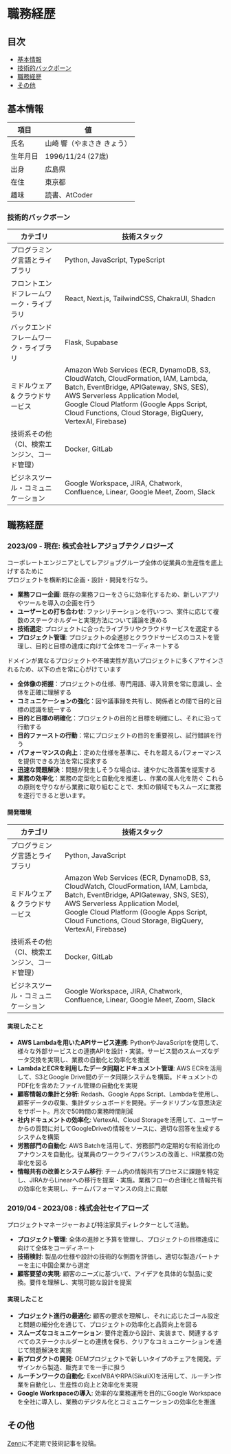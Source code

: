 # 職務経歴

## 目次
- [基本情報](#基本情報)
- [技術的バックボーン](#技術的バックボーン)
- [職務経歴](#職務経歴)
- [その他](#その他)

## 基本情報
|項目	|値|
|-----|------|
|氏名|	山崎 響（やまさき きょう）|
|生年月日|	1996/11/24 (27歳)|
|出身|広島県|
|在住|	東京都|
|趣味|	読書、AtCoder|

### 技術的バックボーン
| カテゴリ                       | 技術スタック                                                                                                                |
|------------------------------|---------------------------------------------------------------------------------------------------------------------------|
| プログラミング言語とライブラリ            | Python, JavaScript, TypeScript                                                                                     |
| フロントエンドフレームワーク・ライブラリ  | React, Next.js, TailwindCSS, ChakraUI, Shadcn                                                                            |
| バックエンドフレームワーク・ライブラリ    | Flask, Supabase                                                                                                   |
| ミドルウェア & クラウドサービス       | Amazon Web Services (ECR, DynamoDB, S3, CloudWatch, CloudFormation, IAM, Lambda, Batch, EventBridge, APIGateway, SNS, SES), AWS Serverless Application Model,<br>Google Cloud Platform (Google Apps Script, Cloud Functions, Cloud Storage, BigQuery, VertexAI, Firebase) |
| 技術系その他（CI、検索エンジン、コード管理） | Docker, GitLab                                                                                                   |
| ビジネスツール・コミュニケーション       | Google Workspace, JIRA, Chatwork, Confluence, Linear, Google Meet, Zoom, Slack                           |

## 職務経歴

### 2023/09 - 現在: 株式会社レアジョブテクノロジーズ
コーポレートエンジニアとしてレアジョブグループ全体の従業員の生産性を底上げするために<br>
プロジェクトを横断的に企画・設計・開発を行なう。
- **業務フロー企画**: 既存の業務フローをさらに効率化するため、新しいアプリやツールを導入の企画を行う
- **ユーザーとの打ち合わせ**: ファシリテーションを行いつつ、案件に応じて複数のステークホルダーと実現方法について議論を進める
- **技術選定**: プロジェクトに合ったライブラリやクラウドサービスを選定する
- **プロジェクト管理**: プロジェクトの全進捗とクラウドサービスのコストを管理し、目的と目標の達成に向けて全体をコーディネートする

ドメインが異なるプロジェクトや不確実性が高いプロジェクトに多くアサインされるため、以下の点を常に心がけています
- **全体像の把握**：プロジェクトの仕様、専門用語、導入背景を常に意識し、全体を正確に理解する
- **コミュニケーションの強化**：図や議事録を共有し、関係者との間で目的と目標の認識を統一する
- **目的と目標の明確化**：プロジェクトの目的と目標を明確にし、それに沿って行動する
- **目的ファーストの行動**：常にプロジェクトの目的を重要視し、試行錯誤を行う
- **パフォーマンスの向上**：定めた仕様を基準に、それを超えるパフォーマンスを提供できる方法を常に探求する
- **迅速な問題解決**：問題が発生しそうな場合は、速やかに改善策を提案する
- **業務の効率化**：業務の定型化と自動化を推進し、作業の属人化を防ぐ
これらの原則を守りながら業務に取り組むことで、未知の領域でもスムーズに業務を遂行できると思います。

#### 開発環境
| カテゴリ                       | 技術スタック                                                                                                                |
|------------------------------|---------------------------------------------------------------------------------------------------------------------------|
| プログラミング言語とライブラリ            | Python, JavaScript                                                                                     |
| ミドルウェア & クラウドサービス       | Amazon Web Services (ECR, DynamoDB, S3, CloudWatch, CloudFormation, IAM, Lambda, Batch, EventBridge, APIGateway, SNS, SES), AWS Serverless Application Model,<br>Google Cloud Platform (Google Apps Script, Cloud Functions, Cloud Storage, BigQuery, VertexAI, Firebase) |
| 技術系その他（CI、検索エンジン、コード管理） | Docker, GitLab                                                                                                   |
| ビジネスツール・コミュニケーション       | Google Workspace, JIRA, Chatwork, Confluence, Linear, Google Meet, Zoom, Slack                           |

#### 実現したこと
- **AWS Lambdaを用いたAPIサービス連携**: PythonやJavaScriptを使用して、様々な外部サービスとの連携APIを設計・実装。サービス間のスムーズなデータ交換を実現し、業務の自動化と効率化を推進
- **LambdaとECRを利用したデータ同期とドキュメント管理**: AWS ECRを活用して、S3とGoogle Drive間のデータ同期システムを構築。ドキュメントのPDF化を含めたファイル管理の自動化を実現
- **顧客情報の集計と分析**: Redash、Google Apps Script、Lambdaを使用し、顧客データの収集、集計ダッシュボードを開発。データドリブンな意思決定をサポート。月次で50時間の業務時間削減
- **社内ドキュメントの効率化**: VertexAI、Cloud Storageを活用して、ユーザーからの質問に対してGoogleDriveの情報をソースに、適切な回答を生成するシステムを構築
- **労務部門の自動化**: AWS Batchを活用して、労務部門の定期的な有給消化のアナウンスを自動化。従業員のワークライフバランスの改善と、HR業務の効率化を図る
- **情報共有の改善とシステム移行**: チーム内の情報共有プロセスに課題を特定し、JIRAからLinearへの移行を提案・実施。業務フローの合理化と情報共有の効率化を実現し、チームパフォーマンスの向上に貢献

### 2019/04 - 2023/08 : 株式会社セイアローズ
プロジェクトマネージャーおよび特注家具ディレクターとして活動。
- **プロジェクト管理**: 全体の進捗と予算を管理し、プロジェクトの目標達成に向けて全体をコーディネート
- **技術検討**: 製品の仕様や設計の技術的な側面を評価し、適切な製造パートナーを主に中国企業から選定
- **顧客要望の実現**: 顧客のニーズに基づいて、アイデアを具体的な製品に変換。要件を理解し、実現可能な設計を提案

#### 実現したこと
- **プロジェクト進行の最適化**: 顧客の要求を理解し、それに応じたゴール設定と問題の細分化を通じて、プロジェクトの効率化と品質向上を図る
- **スムーズなコミュニケーション**: 要件定義から設計、実装まで、関連するすべてのステークホルダーとの連携を保ち、クリアなコミュニケーションを通じて問題解決を実施
- **新プロダクトの開発**: OEMプロジェクトで新しいタイプのチェアを開発。デザインから製造、販売までを一手に担う
- **ルーチンワークの自動化**: ExcelVBAやRPA(SikuliX)を活用して、ルーチン作業を自動化し、生産性の向上と効率化を実現
- **Google Workspaceの導入**: 効率的な業務運用を目的にGoogle Workspaceを全社に導入し、業務のデジタル化とコミュニケーションの効率化を推進

## その他
[Zenn](https://zenn.dev/ovrsa)に不定期で技術記事を投稿。
